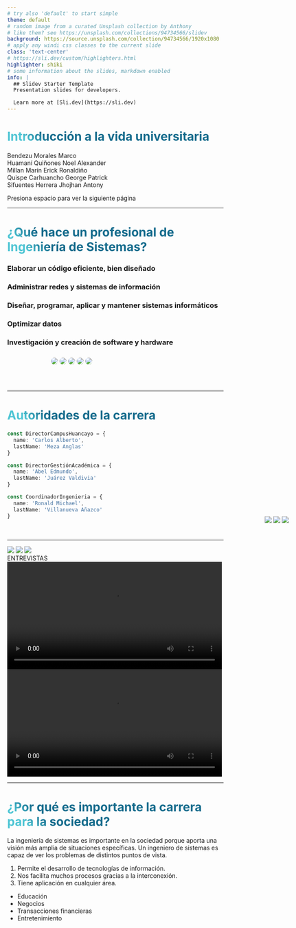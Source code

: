 ```yaml
---
# try also 'default' to start simple
theme: default
# random image from a curated Unsplash collection by Anthony
# like them? see https://unsplash.com/collections/94734566/slidev
background: https://source.unsplash.com/collection/94734566/1920x1080
# apply any windi css classes to the current slide
class: 'text-center'
# https://sli.dev/custom/highlighters.html
highlighter: shiki
# some information about the slides, markdown enabled
info: |
  ## Slidev Starter Template
  Presentation slides for developers.

  Learn more at [Sli.dev](https://sli.dev)
---
```


# Introducción a la vida universitaria

Bendezu Morales Marco
<br/>
Huamaní Quiñones Noel Alexander
<br/>
Millan Marín Erick Ronaldiño
<br/>
Quispe Carhuancho George Patrick
<br/>
Sifuentes Herrera Jhojhan Antony
<br/>


<div class="pt-12">
  <span @click="$slidev.nav.next" class="px-2 p-1 rounded cursor-pointer" hover="bg-white bg-opacity-10">
    Presiona espacio para ver la siguiente página <carbon:arrow-right class="inline"/>
  </span>
</div>

<a href="https://github.com/JashDev/ivu" target="_blank" alt="GitHub"
  class="abs-br m-6 text-xl icon-btn opacity-50 !border-none !hover:text-white">
  <carbon-logo-github />
</a>

<!--
The last comment block of each slide will be treated as slide notes. It will be visible and editable in Presenter Mode along with the slide. [Read more in the docs](https://sli.dev/guide/syntax.html#notes)
-->

---

# ¿Qué hace un profesional de Ingeniería de Sistemas?

<div v-click="1" >
 <h3>Elaborar un código eficiente, bien diseñado</h3>
</div>
<div v-click="2">
<h3>Administrar redes y sistemas de información</h3> 
</div>
<div v-click="3">
<h3>Diseñar, programar, aplicar y mantener sistemas informáticos</h3>
</div>
<div v-click="4">
<h3>Optimizar datos</h3>
</div>
<div v-click="5">
<h3>Investigación y creación de software y hardware</h3>
</div>

<div style="width: 300px; margin: auto">
<img v-if="$slidev.nav.clicks === 1" style="margin: auto; margin: 10px auto; border-radius: 20px" src="https://res.cloudinary.com/da1yarvtc/image/upload/v1622134504/Imagen1_xnypcn.jpg"/>
<img v-if="$slidev.nav.clicks === 2" style="margin: auto; margin: 10px auto; border-radius: 20px" src="https://res.cloudinary.com/da1yarvtc/image/upload/v1622134505/Imagen2_sh9u4a.jpg"/>
<img v-if="$slidev.nav.clicks === 3" style="margin: auto; margin: 10px auto; border-radius: 20px" src="https://res.cloudinary.com/da1yarvtc/image/upload/v1622134505/Imagen3_hy67gq.jpg"/>
<img v-if="$slidev.nav.clicks === 4" style="margin: auto; margin: 10px auto; border-radius: 20px" src="https://res.cloudinary.com/da1yarvtc/image/upload/v1622134505/Imagen4_wts1wa.jpg"/>
<img v-if="$slidev.nav.clicks === 5" style="margin: auto; margin: 10px auto; border-radius: 20px" src="https://res.cloudinary.com/da1yarvtc/image/upload/v1622134505/Imagen5_blxz3w.jpg"/>
</div>


<br>
<br>

<!--
You can have `style` tag in markdown to override the style for the current page.
Learn more: https://sli.dev/guide/syntax#embedded-styles
-->

<style>
h1 {
  background-color: #2B90B6;
  background-image: linear-gradient(45deg, #4EC5D4 10%, #146b8c 20%);
  background-size: 100%;
  -webkit-background-clip: text;
  -moz-background-clip: text;
  -webkit-text-fill-color: transparent; 
  -moz-text-fill-color: transparent;
}
</style>

---

# Autoridades de la carrera

```ts {all|1-4|6-9|11-14}
const DirectorCampusHuancayo = {
  name: 'Carlos Alberto',
  lastName: 'Meza Anglas'
}

const DirectorGestiónAcadémica = {
  name: 'Abel Edmundo',
  lastName: 'Juárez Valdivia'
}

const CoordinadorIngenieria = {
  name: 'Ronald Michael',
  lastName: 'Villanueva Añazco'
}
```

<div style="transform: translate(400%, -115%); width: 150px">
<img v-if="$slidev.nav.clicks === 1" border="rounded" src="https://res.cloudinary.com/da1yarvtc/image/upload/v1622063017/director_campus_mdjtmz.png">
<img v-if="$slidev.nav.clicks === 2" border="rounded" src="https://res.cloudinary.com/da1yarvtc/image/upload/v1622063337/director_gestion_fjinzx.png">
<img v-if="$slidev.nav.clicks === 3" border="rounded" src="https://res.cloudinary.com/da1yarvtc/image/upload/v1622063337/coordinador_rjzxxc.png">
</div>

---

<div class="w-60 relative mt-6">
  <div class="relative w-40 h-40">
    <img
      v-motion
      :initial="{ x: 800, y: -100, scale: 1.5, rotate: -50 }"
      :enter="final"
      class="absolute top-0 left-0 right-0 bottom-0"
      src="https://sli.dev/logo-square.png"
    />
    <img
      v-motion
      :initial="{ y: 500, x: -100, scale: 2 }"
      :enter="final"
      class="absolute top-0 left-0 right-0 bottom-0"
      src="https://sli.dev/logo-circle.png"
    />
    <img
      v-motion
      :initial="{ x: 600, y: 400, scale: 2, rotate: 100 }"
      :enter="final"
      class="absolute top-0 left-0 right-0 bottom-0"
      src="https://sli.dev/logo-triangle.png"
    />
  </div>

  <div 
    class="text-5xl absolute top-14 left-40 text-[#2B90B6] -z-1"
    v-motion
    :initial="{ x: -80, opacity: 0}"
    :enter="{ x: 0, opacity: 1, transition: { delay: 2000, duration: 1000 } }">
    ENTREVISTAS
  </div>
</div>

<video  v-click="1" width="500" style="margin: auto" controls v-if="$slidev.nav.clicks === 1">
  <source src="https://res.cloudinary.com/da1yarvtc/video/upload/v1622064029/entrevista_ing_nicolas_g4humo.mp4" type="video/mp4">
</video>

<video v-click="2" width="500" style="margin: auto" controls  >
  <source src="https://galaxia-software-test.s3.amazonaws.com/Pruebas/Entrevista.mp4" type="video/mp4">
</video>


<!-- vue script setup scripts can be directly used in markdown, and will only affects current page -->
<script setup lang="ts">
const final = {
  x: 0,
  y: 0,
  rotate: 0,
  scale: 1,
  transition: {
    type: 'spring',
    damping: 10,
    stiffness: 20,
    mass: 2
  }
}
</script>

---

# ¿Por qué es importante la carrera para la sociedad?
La ingeniería de sistemas es importante en la sociedad porque aporta una visión más amplia de situaciones específicas. Un ingeniero de sistemas es capaz de ver los problemas de distintos puntos de vista.
1. Permite el desarrollo de tecnologías de información.
2. Nos facilita muchos procesos gracias a la interconexión.
3. Tiene aplicación en cualquier área.

<ul>
  <li v-click="1">
    Educación
  </li>
<li v-click="2">
    Negocios
  </li>
<li v-click="3">
    Transacciones financieras
  </li>
<li v-click="4">
    Entretenimiento
  </li>
</ul>
